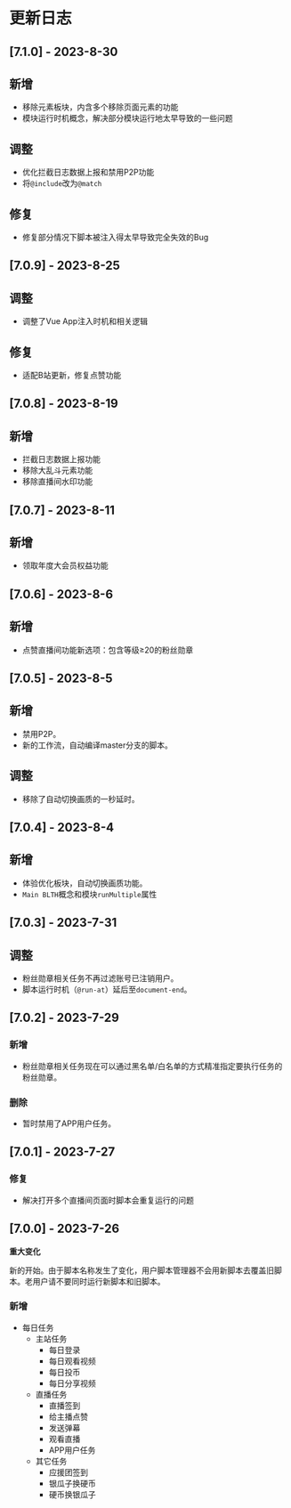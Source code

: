 # 更新日志

## [7.1.0] - 2023-8-30

## 新增

- 移除元素板块，内含多个移除页面元素的功能
- 模块运行时机概念，解决部分模块运行地太早导致的一些问题

## 调整

- 优化拦截日志数据上报和禁用P2P功能
- 将`@include`改为`@match`

## 修复

- 修复部分情况下脚本被注入得太早导致完全失效的Bug

## [7.0.9] - 2023-8-25

## 调整

- 调整了Vue App注入时机和相关逻辑

## 修复

- 适配B站更新，修复点赞功能

## [7.0.8] - 2023-8-19

## 新增

- 拦截日志数据上报功能
- 移除大乱斗元素功能
- 移除直播间水印功能

## [7.0.7] - 2023-8-11

## 新增

- 领取年度大会员权益功能

## [7.0.6] - 2023-8-6

## 新增

- 点赞直播间功能新选项：包含等级≥20的粉丝勋章

## [7.0.5] - 2023-8-5

## 新增

- 禁用P2P。
- 新的工作流，自动编译master分支的脚本。

## 调整

- 移除了自动切换画质的一秒延时。

## [7.0.4] - 2023-8-4

## 新增

- 体验优化板块，自动切换画质功能。
- `Main BLTH`概念和模块`runMultiple`属性

## [7.0.3] - 2023-7-31

## 调整

- 粉丝勋章相关任务不再过滤账号已注销用户。
- 脚本运行时机（`@run-at`）延后至`document-end`。

## [7.0.2] - 2023-7-29

### 新增

- 粉丝勋章相关任务现在可以通过黑名单/白名单的方式精准指定要执行任务的粉丝勋章。

### 删除

- 暂时禁用了APP用户任务。

## [7.0.1] - 2023-7-27

### 修复

- 解决打开多个直播间页面时脚本会重复运行的问题

## [7.0.0] - 2023-7-26

**重大变化**

新的开始。由于脚本名称发生了变化，用户脚本管理器不会用新脚本去覆盖旧脚本。老用户请不要同时运行新脚本和旧脚本。

### 新增

- 每日任务
  - 主站任务
    - 每日登录
    - 每日观看视频
    - 每日投币
    - 每日分享视频
  - 直播任务
    - 直播签到
    - 给主播点赞
    - 发送弹幕
    - 观看直播
    - APP用户任务
  - 其它任务
    - 应援团签到
    - 银瓜子换硬币
    - 硬币换银瓜子
